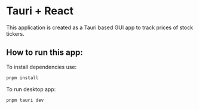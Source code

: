 # Tauri + React

This application is created as a Tauri based GUI app to track prices of stock tickers.

## How to run this app:

To install dependencies use:
```bash
pnpm install
```

To run desktop app:

```bash
pnpm tauri dev
```